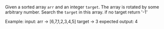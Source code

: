 Given a sorted array `arr` and an integer `target`.
The array is rotated by some arbitrary number.
Search the `target` in this array. if no target return '-1'

Example:
input: arr -> [6,7,1,2,3,4,5]
       target -> 3
expected output: 4